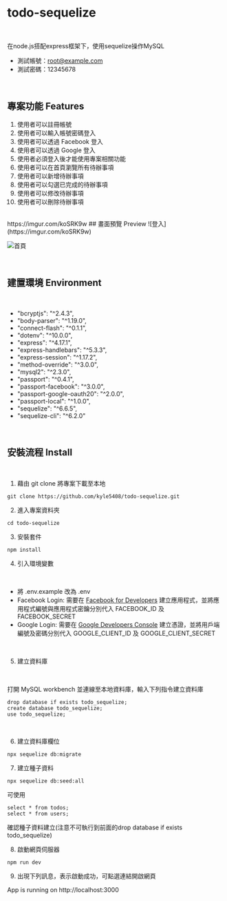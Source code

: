 # todo-sequelize
<br>

在node.js搭配express框架下，使用sequelize操作MySQL

* 測試帳號：root@example.com 
* 測試密碼：12345678

<br>

## 專案功能 Features

1.  使用者可以註冊帳號
2.  使用者可以輸入帳號密碼登入
3.  使用者可以透過 Facebook 登入
4.  使用者可以透過 Google 登入
4.  使用者必須登入後才能使用專案相關功能
5.  使用者可以在首頁瀏覽所有待辦事項
6.  使用者可以新增待辦事項
7.  使用者可以勾選已完成的待辦事項
8.  使用者可以修改待辦事項
9.  使用者可以刪除待辦事項

<br>
https://imgur.com/koSRK9w
## 畫面預覽 Preview
![登入](https://imgur.com/koSRK9w)

![首頁](https://imgur.com/0QtESA5)

<br>

## 建置環境 Environment

<br>

- "bcryptjs": "^2.4.3",
- "body-parser": "^1.19.0",
- "connect-flash": "^0.1.1",
- "dotenv": "^10.0.0",
- "express": "^4.17.1",
- "express-handlebars": "^5.3.3",
- "express-session": "^1.17.2",
- "method-override": "^3.0.0",
- "mysql2": "^2.3.0",
- "passport": "^0.4.1",
- "passport-facebook": "^3.0.0",
- "passport-google-oauth20": "^2.0.0",
- "passport-local": "^1.0.0",
- "sequelize": "^6.6.5",
- "sequelize-cli": "^6.2.0"


<br>

## 安裝流程 Install

<br>

1. 藉由 git clone 將專案下載至本地
```
git clone https://github.com/kyle5408/todo-sequelize.git
```
2. 進入專案資料夾
```
cd todo-sequelize
```
3. 安裝套件
```
npm install
```
4. 引入環境變數

<br>

* 將 .env.example 改為 .env
* Facebook Login: 需要在 [Facebook for Developers](https://developers.facebook.com/) 建立應用程式，並將應用程式編號與應用程式密鑰分別代入 FACEBOOK_ID 及 FACEBOOK_SECRET 
* Google Login: 需要在 [Google Developers Console](https://console.cloud.google.com/apis/dashboard) 建立憑證，並將用戶端編號及密碼分別代入 GOOGLE_CLIENT_ID 及 GOOGLE_CLIENT_SECRET

<br>

5. 建立資料庫

<br>

打開 MySQL workbench 並連線至本地資料庫，輸入下列指令建立資料庫 

```
drop database if exists todo_sequelize;
create database todo_sequelize;
use todo_sequelize;
```


<br>

6. 建立資料庫欄位
```
npx sequelize db:migrate
```

7. 建立種子資料
```
npx sequelize db:seed:all
```
可使用
```
select * from todos;
select * from users;
```
確認種子資料建立(注意不可執行到前面的drop database if exists todo_sequelize)

8. 啟動網頁伺服器
```
npm run dev
```
9. 出現下列訊息，表示啟動成功，可點選連結開啟網頁

App is running on http://localhost:3000
